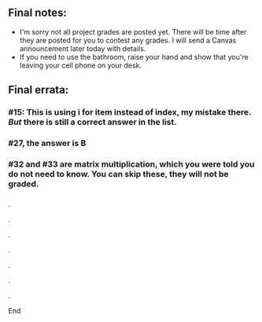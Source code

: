 


## Final notes:
* I'm sorry not all project grades are posted yet. There will be time after they are posted for you to contest any grades. I will send a Canvas announcement later today with details.
* If you need to use the bathroom, raise your hand and show that you're leaving your cell phone on your desk.

## Final errata:

### #15: This is using i for item instead of index, my mistake there. *But* there is still a correct answer in the list. 

### #27, the answer is B

### #32 and #33 are matrix multiplication, which you were told you do not need to know. You can skip these, they will not be graded.












###


.

.

.

.

.

.

.

End
